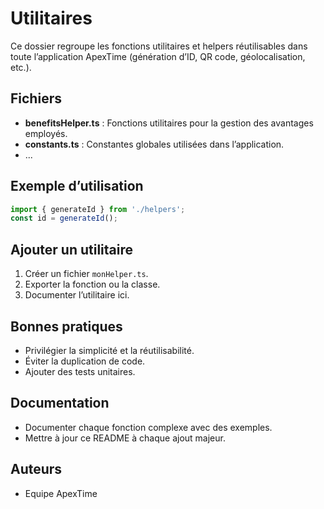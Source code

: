 # Utilitaires

Ce dossier regroupe les fonctions utilitaires et helpers réutilisables dans toute l’application ApexTime (génération d’ID, QR code, géolocalisation, etc.).

## Fichiers

- **benefitsHelper.ts** : Fonctions utilitaires pour la gestion des avantages employés.
- **constants.ts** : Constantes globales utilisées dans l’application.
- ...

## Exemple d’utilisation
```ts
import { generateId } from './helpers';
const id = generateId();
```

## Ajouter un utilitaire
1. Créer un fichier `monHelper.ts`.
2. Exporter la fonction ou la classe.
3. Documenter l’utilitaire ici.

## Bonnes pratiques
- Privilégier la simplicité et la réutilisabilité.
- Éviter la duplication de code.
- Ajouter des tests unitaires.

## Documentation
- Documenter chaque fonction complexe avec des exemples.
- Mettre à jour ce README à chaque ajout majeur.

## Auteurs
- Equipe ApexTime
